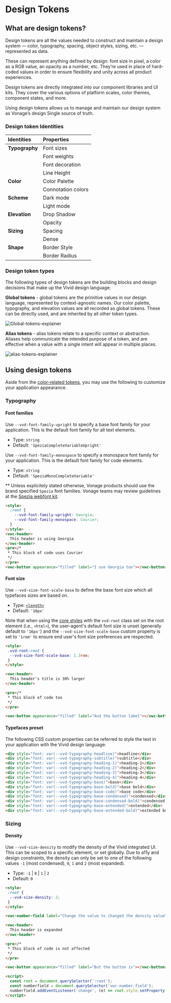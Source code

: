 ﻿
# Design Tokens

## What are design tokens?

Design tokens are all the values needed to construct and maintain a design system — color, typography, spacing, object styles, sizing, etc. — represented as data.

These can represent anything defined by design: font size in pixel, a color as a RGB value, an opacity as a number, etc. They’re used in place of hard-coded values in order to ensure flexibility and unity across all product experiences.

Design tokens are directly integrated into our component libraries and UI kits. They cover the various options of platform scales, color themes, component states, and more.

Using design tokens allows us to manage and maintain our design system as Vonage’s design Single source of truth.

### Design token Identities

| **Identities**   | **Properties**    |
| :--------------  |:----------------- |
| **Typography**   | Font sizes        |
|                  | Font weights      |
|                  | Font decoration   |
|                  | Line Height       |
| **Color**        | Color Palette     |
|                  | Connotation colors|
| **Scheme**       | Dark mode         |
|                  | Light mode        |
| **Elevation**    | Drop Shadow       |
|                  | Opacity           |
| **Sizing**       | Spacing           |
|                  | Dense             |
| **Shape**        | Border Style      |
|                  | Border Radius     |

### Design token types

The following types of design tokens are the building blocks and design decisions that make up the Vivid design language:

**Global tokens** - global tokens are the primitive values in our design language, represented by context-agnostic names. Our color palette, typography, and elevation values are all recorded as global tokens. These can be directly used, and are inherited by all other token types.

![Global-tokens-explainer](https://user-images.githubusercontent.com/106529909/185866434-34566931-4f35-49cc-a535-5690414ea5a2.png)

**Alias tokens** - alias tokens relate to a specific context or abstraction. Aliases help communicate the intended purpose of a token, and are effective when a value with a single intent will appear in multiple places.

![alias-tokens-explainer](https://user-images.githubusercontent.com/106529909/185866411-98c26728-8bec-4836-a440-a76469edd25d.png)

## Using design tokens

Aside from the [color-related tokens](/designs/color-palette), you may use the following to customize your application appearance.

### Typography

#### Font families

Use `--vvd-font-family-upright` to specify a base font family for your application. This is the default font family for all text elements.

- Type: `string`
- Default: `'SpeziaCompleteVariableUpright'` <!-- ! replace in #807  -->

Use `--vvd-font-family-monospace` to specify a monospace font family for your application. This is the default font family for code elements.

- Type: `string`
- Default: `'SpeziaMonoCompleteVariable'` <!-- ! replace in #807  -->

** Unless explicitely stated otherwise, Vonage products should use the brand specified `Spezia` font families. Vonage teams may review guidelines at the [Spezia webfont kit](https://github.com/Vonage/spezia-webfont-kit).

```html preview
<style>
  :root {
    --vvd-font-family-upright: Georgia;
    --vvd-font-family-monospace: Courier;
  }
</style>
<vwc-header>
  This header is using Georgia
</vwc-header>
<pre>/*
 * This block of code uses Courier
 */
</pre>
<vwc-button appearance="filled" label="I use Georgia too"></vwc-button>
```

#### Font size

Use `--vvd-size-font-scale-base` to define the base font size which all typefaces sizes are based on.

- Type: [`<length>`](https://developer.mozilla.org/en-US/docs/Web/CSS/length)
- Default: `'16px'`

Note that when using the [core styles](/#core-optional) with the `vvd-root` class set on the root element (i.e., `<html>`), the user-agent's default font size is unset (generally default to `'16px'`) and the `--vvd-size-font-scale-base` custom property is set to `'1rem'` to ensure end user's font size preferences are respected.

```html preview
<style>
 .vvd-root:root {
  --vvd-size-font-scale-base: 1.3rem;
 }
</style>

<vwc-header>
  This header's title is 30% larger
</vwc-header>

<pre>/*
 * This block of code too
 */
</pre>

<vwc-button appearance="filled" label="And the button label"></vwc-button>
```

#### Typefaces preset

The following CSS custom properties can be referred to style the text in your application with the Vivid design language:

```html preview
<div style="font: var(--vvd-typography-headline)">headline</div>
<div style="font: var(--vvd-typography-subtitle)">subtitle</div>
<div style="font: var(--vvd-typography-heading-1)">heading-1</div>
<div style="font: var(--vvd-typography-heading-2)">heading-2</div>
<div style="font: var(--vvd-typography-heading-3)">heading-3</div>
<div style="font: var(--vvd-typography-heading-4)">heading-4</div>
<div style="font: var(--vvd-typography-base)">base</div>
<div style="font: var(--vvd-typography-base-bold)">base bold</div>
<div style="font: var(--vvd-typography-base-code)">base code</div>
<div style="font: var(--vvd-typography-base-condensed)">condensed</div>
<div style="font: var(--vvd-typography-base-condensed-bold)">condensed bold</div>
<div style="font: var(--vvd-typography-base-extended)">extended</div>
<div style="font: var(--vvd-typography-base-extended-bold)">extended bold</div>
```

### Sizing

#### Density

Use `--vvd-size-density` to modify the density of the Vivid integrated UI. This can be scoped to a specific element, or set globally.
Due to a11y and design constraints, the density can only be set to one of the following values `-1` (most condensed), `0`, `1` and `2` (most expanded).

- Type: `-1` | `0` | `1` | `2`
- Default: `0`

```html preview
<style>
 :root {
  --vvd-size-density: 2;
 }
</style>

<vwc-number-field label="Change the value to changed the density value" min="-1" max="2" value="2"></vwc-number-field>

<vwc-header>
  This header is expanded
</vwc-header>

<pre>/*
 * This block of code is not affected
 */
</pre>

<vwc-button appearance="filled" label="But the button is"></vwc-button>

<script>
  const root = document.querySelector(':root');
  const numberfield = document.querySelector('vwc-number-field');
  numberfield.addEventListener('change', (e) => root.style.setProperty('--vvd-size-density', e.target.value));
</script>
```
